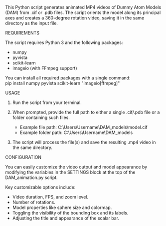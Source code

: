 This Python script generates animated MP4 videos of Dummy Atom Models (DAM) from .cif or .pdb files. The script orients the model along its principal axes and creates a 360-degree rotation video, saving it in the same directory as the input file.

REQUIREMENTS

The script requires Python 3 and the following packages:  
- numpy  
- pyvista  
- scikit-learn  
- imageio (with FFmpeg support)  

You can install all required packages with a single command:  
pip install numpy pyvista scikit-learn "imageio[ffmpeg]"

USAGE

1.  Run the script from your terminal.  
2.  When prompted, provide the full path to either a single .cif/.pdb file or a folder containing such files.  

    - Example file path: C:\Users\Username\DAM_models\model.cif  
    - Example folder path: C:\Users\Username\DAM_models

3.  The script will process the file(s) and save the resulting .mp4 video in the same directory.

CONFIGURATION

You can easily customize the video output and model appearance by modifying the variables in the SETTINGS block at the top of the DAM_animation.py script.

Key customizable options include:  
- Video duration, FPS, and zoom level.  
- Number of rotations.  
- Model properties like sphere size and colormap.  
- Toggling the visibility of the bounding box and its labels.  
- Adjusting the title and appearance of the scalar bar.  